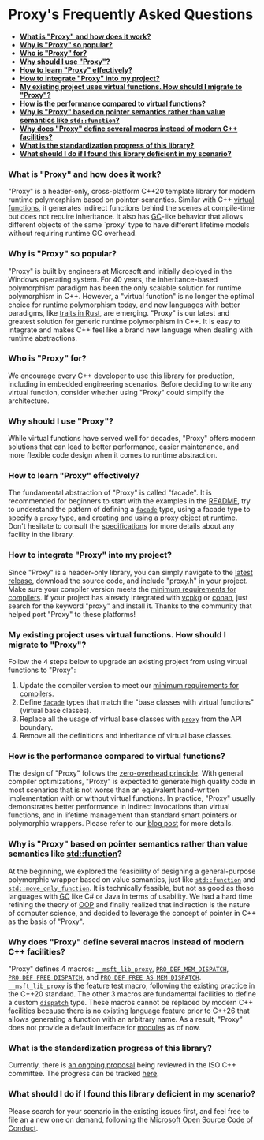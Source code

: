 # Proxy's Frequently Asked Questions

- [**What is "Proxy" and how does it work?**](#what)
- [**Why is "Proxy" so popular?**](#why-popular)
- [**Who is "Proxy" for?**](#who-for)
- [**Why should I use "Proxy"?**](#why-use)
- [**How to learn "Proxy" effectively?**](#how-learn)
- [**How to integrate "Proxy" into my project?**](#how-integrate)
- [**My existing project uses virtual functions. How should I migrate to "Proxy"?**](#how-migrate)
- [**How is the performance compared to virtual functions?**](#performance)
- [**Why is "Proxy" based on pointer semantics rather than value semantics like `std::function`?**](#why-pointer)
- [**Why does "Proxy" define several macros instead of modern C++ facilities?**](#why-macros)
- [**What is the standardization progress of this library?**](#standardization)
- [**What should I do if I found this library deficient in my scenario?**](#help-needed)

### <a name="what">What is "Proxy" and how does it work?</a>

"Proxy" is a header-only, cross-platform C++20 template library for modern runtime polymorphism based on pointer-semantics. Similar with C++ [virtual functions](https://en.cppreference.com/w/cpp/language/virtual), it generates indirect functions behind the scenes at compile-time but does not require inheritance. It also has [GC](https://en.wikipedia.org/wiki/Garbage_collection_(computer_science))-like behavior that allows different objects of the same `proxy` type to have different lifetime models without requiring runtime GC overhead.

### <a name="why-popular">Why is "Proxy" so popular?</a>

"Proxy" is built by engineers at Microsoft and initially deployed in the Windows operating system. For 40 years, the inheritance-based polymorphism paradigm has been the only scalable solution for runtime polymorphism in C++. However, a "virtual function" is no longer the optimal choice for runtime polymorphism today, and new languages with better paradigms, like [traits in Rust](https://doc.rust-lang.org/book/ch10-02-traits.html), are emerging. "Proxy" is our latest and greatest solution for generic runtime polymorphism in C++. It is easy to integrate and makes C++ feel like a brand new language when dealing with runtime abstractions.

### <a name="who-for">Who is "Proxy" for?</a>

We encourage every C++ developer to use this library for production, including in embedded engineering scenarios. Before deciding to write any virtual function, consider whether using "Proxy" could simplify the architecture.

### <a name="why-use">Why should I use "Proxy"?</a>

While virtual functions have served well for decades, "Proxy" offers modern solutions that can lead to better performance, easier maintenance, and more flexible code design when it comes to runtime abstraction.

### <a name="how-learn">How to learn "Proxy" effectively?</a>

The fundamental abstraction of "Proxy" is called "facade". It is recommended for beginners to start with the examples in the [README](../README.md), try to understand the pattern of defining a [`facade`](facade.md) type, using a facade type to specify a [`proxy`](proxy.md) type, and creating and using a proxy object at runtime. Don't hesitate to consult the [specifications](specifications.md) for more details about any facility in the library.

### <a name="how-integrate">How to integrate "Proxy" into my project?</a>

Since "Proxy" is a header-only library, you can simply navigate to the [latest release](https://github.com/microsoft/proxy/releases), download the source code, and include "proxy.h" in your project. Make sure your compiler version meets the [minimum requirements for compilers](../README.md#compiler-req). If your project has already integrated with [vcpkg](https://vcpkg.io/) or [conan](https://conan.io/), just search for the keyword "proxy" and install it. Thanks to the community that helped port "Proxy" to these platforms!

### <a name="how-migrate">My existing project uses virtual functions. How should I migrate to "Proxy"?</a>

Follow the 4 steps below to upgrade an existing project from using virtual functions to "Proxy":

1. Update the compiler version to meet our [minimum requirements for compilers](../README.md#compiler-req).
2. Define [`facade`](facade.md) types that match the "base classes with virtual functions" (virtual base classes).
3. Replace all the usage of virtual base classes with [`proxy`](proxy.md) from the API boundary.
4. Remove all the definitions and inheritance of virtual base classes.

### <a name="performance">How is the performance compared to virtual functions?</a>

The design of "Proxy" follows the [zero-overhead principle](https://en.cppreference.com/w/cpp/language/Zero-overhead_principle). With general compiler optimizations, "Proxy" is expected to generate high quality code in most scenarios that is not worse than an equivalent hand-written implementation with or without virtual functions. In practice, "Proxy" usually demonstrates better performance in indirect invocations than virtual functions, and in lifetime management than standard smart pointers or polymorphic wrappers. Please refer to our [blog post](https://devblogs.microsoft.com/cppblog/analyzing-the-performance-of-the-proxy-library/) for more details.

### <a name="why-pointer">Why is "Proxy" based on pointer semantics rather than value semantics like [std::function](https://en.cppreference.com/w/cpp/utility/functional/function)?</a>

At the beginning, we explored the feasibility of designing a general-purpose polymorphic wrapper based on value semantics, just like [`std::function`](https://en.cppreference.com/w/cpp/utility/functional/function) and [`std::move_only_function`](https://en.cppreference.com/w/cpp/utility/functional/move_only_function). It is technically feasible, but not as good as those languages with [GC](https://en.wikipedia.org/wiki/Garbage_collection_(computer_science)) like C# or Java in terms of usability. We had a hard time refining the theory of [OOP](https://en.wikipedia.org/wiki/Object-oriented_programming) and finally realized that indirection is the nature of computer science, and decided to leverage the concept of pointer in C++ as the basis of "Proxy".

### <a name="why-macros">Why does "Proxy" define several macros instead of modern C++ facilities?</a>

"Proxy" defines 4 macros: [`__msft_lib_proxy`](msft_lib_proxy.md), [`PRO_DEF_MEM_DISPATCH`](PRO_DEF_MEM_DISPATCH.md), [`PRO_DEF_FREE_DISPATCH`](PRO_DEF_FREE_DISPATCH.md), and [`PRO_DEF_FREE_AS_MEM_DISPATCH`](PRO_DEF_FREE_AS_MEM_DISPATCH.md). [`__msft_lib_proxy`](msft_lib_proxy.md) is the feature test macro, following the existing practice in the C++20 standard. The other 3 macros are fundamental facilities to define a custom [`dispatch`](ProDispatch.md) type. These macros cannot be replaced by modern C++ facilities because there is no existing language feature prior to C++26 that allows generating a function with an arbitrary name. As a result, "Proxy" does not provide a default interface for [modules](https://en.cppreference.com/w/cpp/language/modules) as of now.

### <a name="standardization">What is the standardization progress of this library?</a>

Currently, there is [an ongoing proposal](https://wg21.link/p3086) being reviewed in the ISO C++ committee. The progress can be tracked [here](https://github.com/cplusplus/papers/issues/1741).

### <a name="help-needed">What should I do if I found this library deficient in my scenario?</a>

Please search for your scenario in the existing issues first, and feel free to file an a new one on demand, following the [Microsoft Open Source Code of Conduct](https://opensource.microsoft.com/codeofconduct/).
